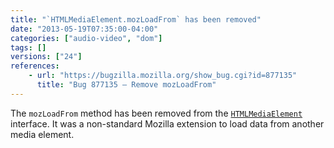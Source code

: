 ```yaml
---
title: "`HTMLMediaElement.mozLoadFrom` has been removed"
date: "2013-05-19T07:35:00-04:00"
categories: ["audio-video", "dom"]
tags: []
versions: ["24"]
references:
    - url: "https://bugzilla.mozilla.org/show_bug.cgi?id=877135"
      title: "Bug 877135 – Remove mozLoadFrom"
---
```

The `mozLoadFrom` method has been removed from the [`HTMLMediaElement`](https://developer.mozilla.org/docs/Web/API/HTMLMediaElement) interface. It was a non-standard Mozilla extension to load data from another media element.
